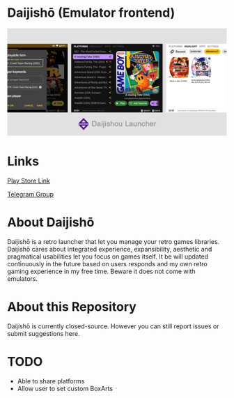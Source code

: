 # Daijishō (Emulator frontend)
![](/imgs/cover.png)

# Links
[Play Store Link](https://play.google.com/store/apps/details?id=com.magneticchen.daijishou)

[Telegram Group](https://t.me/daijishou)

# About Daijishō
Daijishō is a retro launcher that let you manage your retro games libraries. Daijishō cares about integrated experience, expansibility, aesthetic and pragmatical usabilities let you focus on games itself. It be will updated continuously in the future based on users responds and my own retro gaming experience in my free time. Beware it does not come with emulators.

# About this Repository
Daijishō is currently closed-source. However you can still report issues or submit suggestions here.

# TODO
- Able to share platforms
- Allow user to set custom BoxArts

